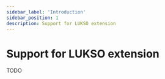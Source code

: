 ```yaml
---
sidebar_label: 'Introduction'
sidebar_position: 1
description: Support for LUKSO extension
---
```


# Support for LUKSO extension

TODO
